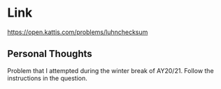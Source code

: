 # Link

https://open.kattis.com/problems/luhnchecksum

## Personal Thoughts

Problem that I attempted during the winter break of AY20/21. Follow the instructions in the question.

